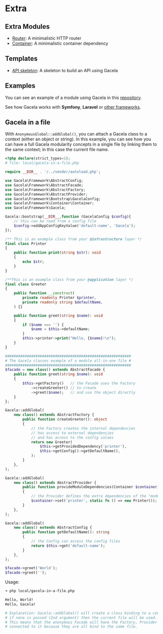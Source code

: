 # Extra

## Extra Modules

- [Router](https://github.com/gacela-project/router): A minimalistic HTTP router
- [Container](https://github.com/gacela-project/container): A minimalistic container dependency

## Templates

- [API skeleton](https://github.com/gacela-project/api-skeleton): A skeleton to build an API using Gacela

## Examples

You can see an example of a module using Gacela in this [repository](https://github.com/gacela-project/gacela-example).

See how Gacela works with **Symfony**, **Laravel** or [other frameworks](/other-frameworks/).

## Gacela in a file

With `AnonymousGlobal::addGlobal()`, you can attach a Gacela class to a context (either an object or string).
In this example, you can see how you can have a full Gacela modularity concepts in a single file by linking them to the same context; in this case the current file name.

```php
<?php declare(strict_types=1);
# file: local/gacela-in-a-file.php

require __DIR__ . '/../vendor/autoload.php';

use Gacela\Framework\AbstractConfig;
use Gacela\Framework\AbstractFacade;
use Gacela\Framework\AbstractFactory;
use Gacela\Framework\AbstractProvider;
use Gacela\Framework\Bootstrap\GacelaConfig;
use Gacela\Framework\Container\Container;
use Gacela\Framework\Gacela;

Gacela::bootstrap(__DIR__,function (GacelaConfig $config){
    // this can be read from a config file
    $config->addAppConfigKeyValue('default-name', 'Gacela'); 
});

/** This is an example class from your @infrastructure layer */
final class Printer
{
    public function print(string $str): void
    {
        echo $str;
    }
}

/**This is an example class from your @application layer */
final class Greeter
{
    public function __construct(
        private readonly Printer $printer,
        private readonly string $defaultName,
    ) {}

    public function greet(string $name): void
    {
        if ($name === '') {
            $name = $this->defaultName;
        }
        $this->printer->print("Hello, {$name}!\n");
    }
}

##########################################################
# The Gacela classes example of a module all-in-one file #
##########################################################
$facade = new class() extends AbstractFacade {
    public function greet(string $name): void
    {
        $this->getFactory()   // the Facade uses the Factory
            ->createGreeter() // to create
            ->greet($name);   // and use the object directly
    }
};

Gacela::addGlobal(
    new class() extends AbstractFactory {
        public function createGreeter(): object
        {
            // the Factory creates the internal dependencies
            // has access to external dependencies
            // and has access to the config values
            return new Greeter( 
                $this->getProvidedDependency('printer'), 
                $this->getConfig()->getDefaultName(), 
            );
        }
    },
);

Gacela::addGlobal(
    new class() extends AbstractProvider {
        public function provideModuleDependencies(Container $container): void
        {
            // the Provider defines the extra dependencies of the "module"
            $container->set('printer', static fn () => new Printer());
        }
    },
);

Gacela::addGlobal(
    new class() extends AbstractConfig {
        public function getDefaultName(): string
        {
            // the Config can access the config files
            return $this->get('default-name');
        }
    },
);

$facade->greet('World');
$facade->greet('');
```

Usage:

```bash
➜ php local/gacela-in-a-file.php

Hello, World!
Hello, Gacela!

# Explanation: Gacela::addGlobal() will create a class binding to a context, 
# if none is passed (2nd argument) then the current file will be used. 
# This means that the anonymous Facade will have the Factory, Provider and Config
# connected to it because they are all bind to the same file.
```